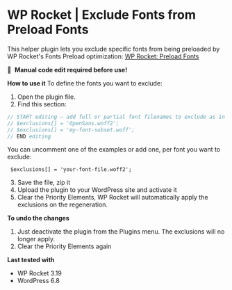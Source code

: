 
# WP Rocket | Exclude Fonts from Preload Fonts

This helper plugin lets you exclude specific fonts from being preloaded by WP Rocket's Fonts Preload optimization: [WP Rocket: Preload Fonts](https://docs.wp-rocket.me/article/1317-preload-fonts)

📝&#160;&#160;**Manual code edit required before use!**

**How to use it**
To define the fonts you want to exclude:

1. Open the plugin file.
2. Find this section:

```php
// START editing — add full or partial font filenames to exclude as in the examples below
// $exclusions[] = 'OpenSans.woff2';
// $exclusions[] = 'my-font-subset.woff';
// END editing
```
You can uncomment one of the examples or add one, per font you want to exclude:

     $exclusions[] = 'your-font-file.woff2'; 

3. Save the file, zip it
4. Upload the plugin to your WordPress site and activate it   
5. Clear the Priority Elements, WP Rocket will automatically apply the exclusions on the regeneration.

**To undo the changes**
1. Just deactivate the plugin from the Plugins menu. The exclusions will no longer apply.
2. Clear the Priority Elements again

**Last tested with**
* WP Rocket 3.19
* WordPress 6.8